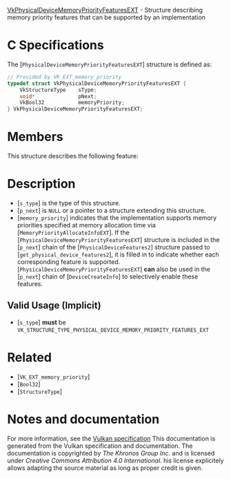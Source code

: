 [VkPhysicalDeviceMemoryPriorityFeaturesEXT](https://www.khronos.org/registry/vulkan/specs/1.3-extensions/man/html/VkPhysicalDeviceMemoryPriorityFeaturesEXT.html) - Structure describing memory priority features that can be supported by an implementation

# C Specifications
The [`PhysicalDeviceMemoryPriorityFeaturesEXT`] structure is defined as:
```c
// Provided by VK_EXT_memory_priority
typedef struct VkPhysicalDeviceMemoryPriorityFeaturesEXT {
    VkStructureType    sType;
    void*              pNext;
    VkBool32           memoryPriority;
} VkPhysicalDeviceMemoryPriorityFeaturesEXT;
```

# Members
This structure describes the following feature:

# Description
- [`s_type`] is the type of this structure.
- [`p_next`] is `NULL` or a pointer to a structure extending this structure.
- [`memory_priority`] indicates that the implementation supports memory priorities specified at memory allocation time via [`MemoryPriorityAllocateInfoEXT`].
If the [`PhysicalDeviceMemoryPriorityFeaturesEXT`] structure is included in the [`p_next`] chain of the
[`PhysicalDeviceFeatures2`] structure passed to
[`get_physical_device_features2`], it is filled in to indicate whether each
corresponding feature is supported.
[`PhysicalDeviceMemoryPriorityFeaturesEXT`] **can**  also be used in the [`p_next`] chain of
[`DeviceCreateInfo`] to selectively enable these features.
## Valid Usage (Implicit)
-  [`s_type`] **must**  be `VK_STRUCTURE_TYPE_PHYSICAL_DEVICE_MEMORY_PRIORITY_FEATURES_EXT`

# Related
- [`VK_EXT_memory_priority`]
- [`Bool32`]
- [`StructureType`]

# Notes and documentation
For more information, see the [Vulkan specification](https://www.khronos.org/registry/vulkan/specs/1.3-extensions/html/vkspec.html)
This documentation is generated from the Vulkan specification and documentation.
The documentation is copyrighted by *The Khronos Group Inc.* and is licensed under *Creative Commons Attribution 4.0 International*.
his license explicitely allows adapting the source material as long as proper credit is given.
        